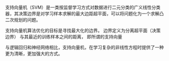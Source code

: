 支持向量机（SVM）是一类按监督学习方式对数据进行二元分类的广义线性分类器，其决策边界是对学习样本求解的最大边距超平面，可以将问题化为一个求解凸二次规划的问题。

支持向量机算法优化的目标是寻找最大化的边界。 边界定义为分离超平面（决策边界） 与其最近的训练样本之间的距离， 即所谓的支持向量

与逻辑回归和神经网络相比，支持向量机，在学习复杂的非线性方程时提供了一种更为清晰，更加强大的方式。
